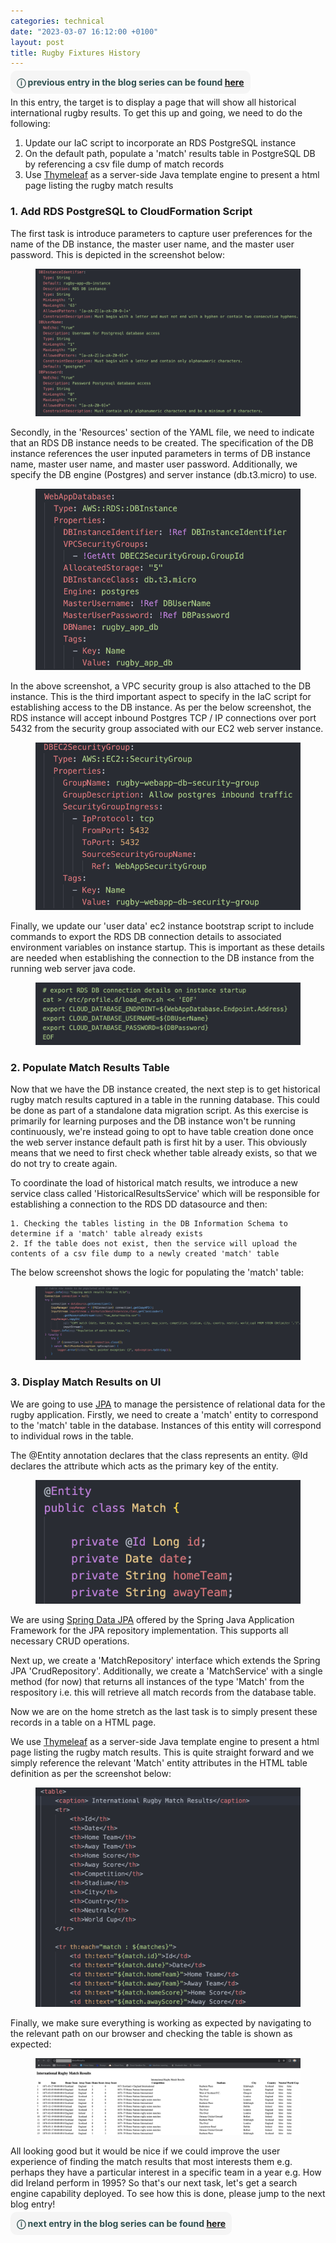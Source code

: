 ```yaml
---
categories: technical
date: "2023-03-07 16:12:00 +0100"
layout: post
title: Rugby Fixtures History
---
```


<span style="border-radius: 10px; background: WhiteSmoke; padding: 10px; text: black">
    <span style="color: DarkSlateGray">
        <b>
            &#9432; previous entry in the blog series can be found <a href="https://timosullivan.org/first-cloud-deployment/">here</a>
        </b>
    </span>
</span>

In this entry, the target is to display a page that will show all historical international rugby results. To get this up and going, we need to do the following:

1. Update our IaC script to incorporate an RDS PostgreSQL instance
2. On the default path, populate a 'match' results table in PostgreSQL DB by referencing a csv file dump of match records
3. Use <a href="https://www.thymeleaf.org/">Thymeleaf</a> as a server-side Java template engine to present a html page listing the rugby match results

### 1. Add RDS PostgreSQL to CloudFormation Script

The first task is introduce parameters to capture user preferences for the name of the DB instance, the master user name, and the master user password. This is depicted in the screenshot below:

<figure>
    <img src="../media/rugby-blog-series-6.png" alt="200x60" />
</figure>

Secondly, in the 'Resources' section of the YAML file, we need to indicate that an RDS DB instance needs to be created. The specification of the DB instance references the user inputed parameters in terms of DB instance name, master user name, and master user password. Additionally, we specify the DB engine (Postgres) and server instance (db.t3.micro) to use. 

<figure>
    <img src="../media/rugby-blog-series-7.png" alt="200x60" />
</figure>

In the above screenshot, a VPC security group is also attached to the DB instance. This is the third important aspect to specify in the IaC script for establishing access to the DB instance. As per the below screenshot, the RDS instance will accept inbound Postgres TCP / IP connections over port 5432 from the security group associated with our EC2 web server instance.

<figure>
    <img src="../media/rugby-blog-series-8.png" alt="200x60" />
</figure>

Finally, we update our 'user data' ec2 instance bootstrap script to include commands to export the RDS DB connection details to associated environment variables on instance startup. This is important as these details are needed when establishing the connection to the DB instance from the running web server java code.

<figure>
    <img src="../media/rugby-blog-series-9.png" alt="200x60" />
</figure>


### 2. Populate Match Results Table

Now that we have the DB instance created, the next step is to get historical rugby match results captured in a table in the running database. This could be done as part of a standalone data migration script. As this exercise is primarily for learning purposes and the DB instance won't be running continuously, we're instead going to opt to have table creation done once the web server instance default path is first hit by a user. This obviously means that we need to first check whether table already exists, so that we do not try to create again.

To coordinate the load of historical match results, we introduce a new service class called 'HistoricalResultsService' which will be responsible for establishing a connection to the RDS DD datasource and then:

    1. Checking the tables listing in the DB Information Schema to determine if a 'match' table already exists
    2. If the table does not exist, then the service will upload the contents of a csv file dump to a newly created 'match' table 

The below screenshot shows the logic for populating the 'match' table:

<figure>
    <img src="../media/rugby-blog-series-10.png" alt="200x60" />
</figure>

### 3. Display Match Results on UI

We are going to use <a href="https://en.wikipedia.org/wiki/Jakarta_Persistence">JPA</a> to manage the persistence of relational data for the rugby application. Firstly, we need to create a 'match' entity to correspond to the 'match' table in the database. Instances of this entity will correspond to individual rows in the table. 

The @Entity annotation declares that the class represents an entity. @Id declares the attribute which acts as the primary key of the entity.

<figure>
    <img src="../media/rugby-blog-series-11.png" alt="200x40" />
</figure>

We are using <a href="https://spring.io/projects/spring-data-jpa">Spring Data JPA</a> offered by the Spring Java Application Framework for the JPA repository implementation. This supports all necessary CRUD operations.

Next up, we create a 'MatchRepository' interface which extends the Spring JPA 'CrudRepository'. Additionally, we create a 'MatchService' with a single method (for now) that returns all instances of the type 'Match' from the respository i.e. this will retrieve all match records from the database table.

Now we are on the home stretch as the last task is to simply present these records in a table on a HTML page. 

We use <a href="https://www.thymeleaf.org/">Thymeleaf</a> as a server-side Java template engine to present a html page listing the rugby match results. This is quite straight forward and we simply reference the relevant 'Match' entity attributes in the HTML table definition as per the screenshot below:

<figure>
    <img src="../media/rugby-blog-series-12.png" alt="200x80" />
</figure>

Finally, we make sure everything is working as expected by navigating to the relevant path on our browser and checking the table is shown as expected:

<figure>
    <img src="../media/rugby-blog-series-13.png" alt="200x80" />
</figure>

All looking good but it would be nice if we could improve the user experience of finding the match results that most interests them e.g. perhaps they have a particular interest in a specific team in a year e.g. How did Ireland perform in 1995? So that's our next task, let's get a search engine capability deployed. To see how this is done, please jump to the next blog entry!

<span style="border-radius: 10px; background: WhiteSmoke; padding: 10px; text: black">
    <span style="color: DarkSlateGray">
        <b>
            &#9432; next entry in the blog series can be found <a href="https://timosullivan.org/introducing-search/">here</a>
        </b>
    </span>
</span>